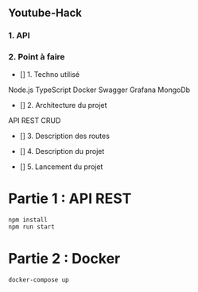 ## Youtube-Hack

### 1. API 


### 2. Point à faire 

- [] 1. Techno utilisé

Node.js 
TypeScript
Docker
Swagger
Grafana
MongoDb

- [] 2. Architecture du projet 

API REST 
CRUD 


- [] 3. Description des routes


- [] 4. Description du projet 



- [] 5. Lancement du projet 

# Partie 1 : API REST 
```bash 
npm install
npm run start
```

# Partie 2 : Docker 
```bash
docker-compose up
```

